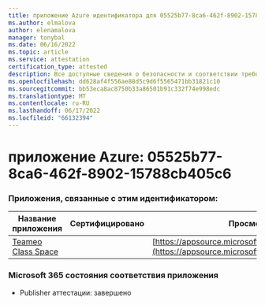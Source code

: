 ```yaml
---
title: приложение Azure идентификатора для 05525b77-8ca6-462f-8902-15788cb405c6
ms.author: elmalova
author: elenamalova
manager: tonybal
ms.date: 06/16/2022
ms.topic: article
ms.service: attestation
certification_type: attested
description: Все доступные сведения о безопасности и соответствии требованиям для 05525b77-8ca6-462f-8902-15788cb405c6.
ms.openlocfilehash: dd628af4f556ae88d5c9d6f5565471bb31821c10
ms.sourcegitcommit: bb53eca8ac8750b33a86501b91c332f74e998edc
ms.translationtype: MT
ms.contentlocale: ru-RU
ms.lasthandoff: 06/17/2022
ms.locfileid: "66132394"
---
```

# <a name="azure-app-id-05525b77-8ca6-462f-8902-15788cb405c6"></a>приложение Azure: 05525b77-8ca6-462f-8902-15788cb405c6


### <a name="apps-associated-with-this-id"></a>Приложения, связанные с этим идентификатором:
| **Название приложения** | **Сертифицировано** | **Просмотр в AppSource** |
|--------------|---------------|-----------------------|
| [Teameo Class Space](../forward/WA200003630.md) |  | [https://appsource.microsoft.com/product/office/WA200003630](https://appsource.microsoft.com/product/office/WA200003630) |

### <a name="microsoft-365-app-compliance-status"></a>Microsoft 365 состояния соответствия приложения
- Publisher аттестации: завершено
